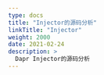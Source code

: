 ```yaml
---
type: docs
title: "Injector的源码分析"
linkTitle: "Injector"
weight: 2000
date: 2021-02-24
description: >
  Dapr Injector的源码分析
---
```




